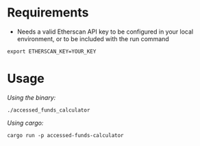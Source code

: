 # Requirements

- Needs a valid Etherscan API key to be configured in your local environment, or to be included with the run command
```
export ETHERSCAN_KEY=YOUR_KEY
```

# Usage
*Using the binary:*
```
./accessed_funds_calculator
```
*Using cargo:*
```
cargo run -p accessed-funds-calculator
```
